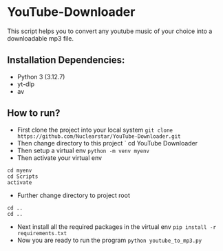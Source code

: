 # YouTube-Downloader

This script helps you to convert any youtube music of your choice into a downloadable mp3 file.

## Installation Dependencies:

- Python 3 (3.12.7)
- yt-dlp
- av

## How to run?

- First clone the project into your local system
`
git clone https://github.com/Nuclearstar/YouTube-Downloader.git
`
- Then change directory to this project
`
cd YouTube Downloader
- Then setup a virtual env
`
python -m venv myenv
`
- Then activate your virtual env
```
cd myenv
cd Scripts
activate
```
- Further change directory to project root
```
cd ..
cd ..
```
- Next install all the required packages in the virtual env
`
pip install -r requirements.txt
`
- Now you are ready to run the program
`
python youtube_to_mp3.py
`
